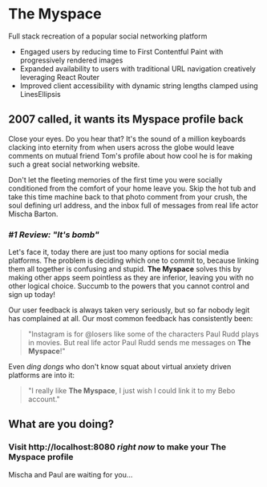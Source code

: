 # **The Myspace**

Full stack recreation of a popular social networking platform

- Engaged users by reducing time to First Contentful Paint with progressively
  rendered images
- Expanded availability to users with traditional URL navigation creatively
  leveraging React Router
- Improved client accessibility with dynamic string lengths clamped using
  LinesEllipsis

## 2007 called, it wants its Myspace profile back

Close your eyes. Do you hear that? It's the sound of a million keyboards
clacking into eternity from when users across the globe would leave comments on
mutual friend Tom's profile about how cool he is for making such a great social
networking website.

Don't let the fleeting memories of the first time you were socially conditioned
from the comfort of your home leave you. Skip the hot tub and take this time
machine back to that photo comment from your crush, the soul defining url
address, and the inbox full of messages from real life actor Mischa Barton.

### _#1 Review: "It's bomb"_

Let's face it, today there are just too many options for social media platforms.
The problem is deciding which one to commit to, because linking them all
together is confusing and stupid. **The Myspace** solves this by making other
apps seem pointless as they are inferior, leaving you with no other logical
choice. Succumb to the powers that you cannot control and sign up today!

Our user feedback is always taken very seriously, but so far nobody legit has
complained at all. Our most common feedback has consistently been:

> "Instagram is for @losers like some of the characters Paul Rudd plays in
> movies. But real life actor Paul Rudd sends me messages on **The Myspace**!"

Even _ding dongs_ who don't know squat about virtual anxiety driven platforms
are into it:

> "I really like **The Myspace**, I just wish I could link it to my Bebo
> account."

## What are you doing?

### Visit http://localhost:8080 _right now_ to make your **The Myspace** profile

Mischa and Paul are waiting for you...

